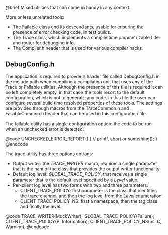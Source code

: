 @brief Mixed utilities that can come in handy in any context.

More or less unrelated tools:

 - The Failable class end its descendants, usable for ensuring the presence of error checking code, in test builds.
 - The Trace class, which implements a compile time parametrizable filter and router for debugging info.
 - The Compiler.h header that is used for various compiler hacks.

DebugConfig.h
-------------

The application is required to provde a haader file called DebugConfig.h in the include path when compiling a 
compilation unit that uses any of the Trace or Failable utilities.
Although the presence of this file is required it can be left completely empty, in that case the tools resort to 
the default configuration, which is not to generate any code.
In this file the user can configure several build time resolved properties of these tools.
The settings are provided through macros from the TraceCommon.h and FailableCommon.h header that can be used in this configuration file.

The failable utility has a single configuration option: the code to be run when an unchecked error is detected.

@code
UNCHECKED_ERROR_REPORT() {
	// printf, abort or something();
}
@endcode

The trace utility has three options options:
 - Output writer: the _TRACE_WRITER_ macro, requires a single paramater that is the nam of the class that provides the output writer functionality.
 - Default log level: _GLOBAL_TRACE_POLICY_, that receives a single parameter that is the default level specified by a _Level_ value.
 - Per-client log level has two forms with two and three parameters:
   - CLIENT_TRACE_POLICY: first parameter is the class that identifies the trace channel, and then the log level from the _Level_ enumeration.
   - CLIENT_TRACE_POLICY_NS: first a namespace, then the tag class and finally the level.

@code
TRACE_WRITER(MockWriter);
GLOBAL_TRACE_POLICY(Failure);
CLIENT_TRACE_POLICY(B, Information);
CLIENT_TRACE_POLICY_NS(ns, C, Warning);
@endcode
